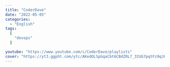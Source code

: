 ```yaml
---
title: "CoderDave"
date: "2022-05-05"
categories:
  - "English"
tags:
  [
    "devops"
  ]

youtube: "https://www.youtube.com/c/CoderDave/playlists"
cover: "https://yt3.ggpht.com/ytc/AKedOLSpGqaCbt6CBdZRL7_3IUG7pqtFz9qJ6skSLq5e0g=s88-c-k-c0x00ffffff-no-rj"
---
```

